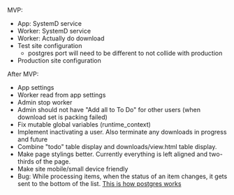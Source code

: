 
MVP:
- App: SystemD service
- Worker: SystemD service
- Worker: Actually do download
- Test site configuration
    - postgres port will need to be different to not collide with production
- Production site configuration

After MVP:
- App settings
- Worker read from app settings
- Admin stop worker
- Admin should not have "Add all to To Do" for other users (when download set
  is packing failed)
- Fix mutable global variables (runtime_context)
- Implement inactivating a user. Also terminate any downloads in progress and
  future
- Combine "todo" table display and downloads/view.html table display.
- Make page stylings better. Currently everything is left aligned and two-thirds
  of the page.
- Make site mobile/small device friendly
- Bug: While processing items, when the status of an item changes, it gets sent
  to the bottom of the list. [This is how postgres works](https://dba.stackexchange.com/a/259825)